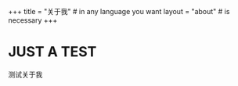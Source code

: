 +++
title = "关于我" # in any language you want
layout = "about" # is necessary
+++


# JUST A TEST
测试关于我